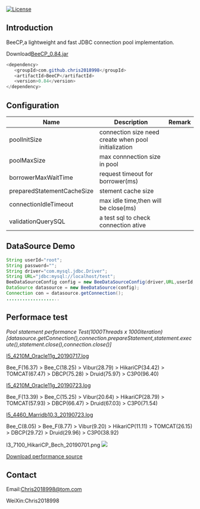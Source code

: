 [![License](https://img.shields.io/badge/license-Apache%202-4EB1BA.svg)](https://www.apache.org/licenses/LICENSE-2.0.html)

Introduction
---
BeeCP,a lightweight and  fast JDBC connection pool implementation. 

Download<a href="http://central.maven.org/maven2/com/github/chris2018998/BeeCP/0.84/BeeCP-0.84.jar">BeeCP_0.84.jar</a>

```java
<dependency>
   <groupId>com.github.chris2018998</groupId>
   <artifactId>BeeCP</artifactId>
   <version>0.84</version>
</dependency>

```

Configuration
---
|  Name  |   Description |   Remark |
| ------------ | ------------ | ------------ |
| poolInitSize  | connection size need create when pool initialization  |   |
| poolMaxSize |  max connnection size in pool |    |
| borrowerMaxWaitTime |request timeout for borrower(ms)  |   |
| preparedStatementCacheSize | stement cache size |   |
| connectionIdleTimeout  | max idle time,then will be close(ms)  |    |
| validationQuerySQL |  a test sql to check connection ative   |    |   |

DataSource Demo
---
```java
String userId="root";
String password="";
String driver="com.mysql.jdbc.Driver";
String URL="jdbc:mysql://localhost/test";
BeeDataSourceConfig config = new BeeDataSourceConfig(driver,URL,userId,password);
DataSource datasource = new BeeDataSource(config);
Connection con = datasource.getConnection();
....................

```

Performace test
---
<i>Pool statement performance Test(1000Threads x 1000iteration)</i>
<i>[datasource.getConnection(),connection.prepareStatement,statement.execute(),statement.close(),connection.close()]</i>

<a href="https://github.com/Chris2018998/BeeCP/blob/master/doc/performance/I5_4210M_Oracle11g_20190717.log">I5_4210M_Oracle11g_20190717.log</a>

Bee_F(16.37) > Bee_C(18.25) > Vibur(28.79) > HikariCP(34.42) > TOMCAT(67.47) > DBCP(75.28) > Druid(75.97) > C3P0(96.40)

<a href="https://github.com/Chris2018998/BeeCP/blob/master/doc/performance/I5_4210M_Oracle11g_20190723.log">I5_4210M_Oracle11g_20190723.log</a>

Bee_F(13.39) > Bee_C(15.25) > Vibur(20.64) > HikariCP(28.79) > TOMCAT(57.93) > DBCP(66.47) > Druid(67.03) > C3P0(71.54)

<a href="https://github.com/Chris2018998/BeeCP/blob/master/doc/performance/I5_4460_Marridb10.3_20190723.log">I5_4460_Marridb10.3_20190723.log</a>

Bee_C(8.05) > Bee_F(8.77) > Vibur(9.20) > HikariCP(11.11) > TOMCAT(26.15) > DBCP(29.72) > Druid(29.96) > C3P0(38.92)

I3_7100_HikariCP_Bech_20190701.png
<img src="https://github.com/Chris2018998/BeeCP/blob/master/doc/performance/I3_7100_HikariCP_Bech_20190701.png"></img>

<a href="https://github.com/Chris2018998/BeeCP/blob/master/doc/performance/Jdbc_CP_Test.zip">Download performance source </a>


Contact 
---

Email:Chris2018998@tom.com

WeiXin:Chris2018998
